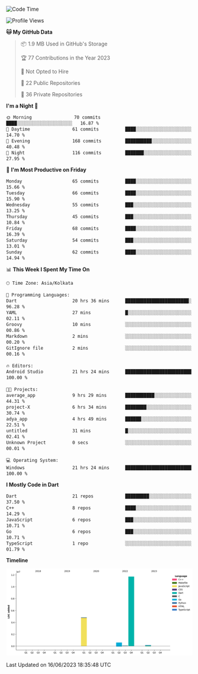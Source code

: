 <!--START_SECTION:waka-->
![Code Time](http://img.shields.io/badge/Code%20Time-772%20hrs%2042%20mins-blue)

![Profile Views](http://img.shields.io/badge/Profile%20Views-11-blue)

**🐱 My GitHub Data** 

> 📦 1.9 MB Used in GitHub's Storage 
 > 
> 🏆 77 Contributions in the Year 2023
 > 
> 🚫 Not Opted to Hire
 > 
> 📜 22 Public Repositories 
 > 
> 🔑 36 Private Repositories 
 > 
**I'm a Night 🦉** 

```text
🌞 Morning                70 commits          ████░░░░░░░░░░░░░░░░░░░░░   16.87 % 
🌆 Daytime                61 commits          ████░░░░░░░░░░░░░░░░░░░░░   14.70 % 
🌃 Evening                168 commits         ██████████░░░░░░░░░░░░░░░   40.48 % 
🌙 Night                  116 commits         ███████░░░░░░░░░░░░░░░░░░   27.95 % 
```
📅 **I'm Most Productive on Friday** 

```text
Monday                   65 commits          ████░░░░░░░░░░░░░░░░░░░░░   15.66 % 
Tuesday                  66 commits          ████░░░░░░░░░░░░░░░░░░░░░   15.90 % 
Wednesday                55 commits          ███░░░░░░░░░░░░░░░░░░░░░░   13.25 % 
Thursday                 45 commits          ███░░░░░░░░░░░░░░░░░░░░░░   10.84 % 
Friday                   68 commits          ████░░░░░░░░░░░░░░░░░░░░░   16.39 % 
Saturday                 54 commits          ███░░░░░░░░░░░░░░░░░░░░░░   13.01 % 
Sunday                   62 commits          ████░░░░░░░░░░░░░░░░░░░░░   14.94 % 
```


📊 **This Week I Spent My Time On** 

```text
🕑︎ Time Zone: Asia/Kolkata

💬 Programming Languages: 
Dart                     20 hrs 36 mins      ████████████████████████░   96.28 % 
YAML                     27 mins             █░░░░░░░░░░░░░░░░░░░░░░░░   02.11 % 
Groovy                   10 mins             ░░░░░░░░░░░░░░░░░░░░░░░░░   00.86 % 
Markdown                 2 mins              ░░░░░░░░░░░░░░░░░░░░░░░░░   00.20 % 
GitIgnore file           2 mins              ░░░░░░░░░░░░░░░░░░░░░░░░░   00.16 % 

🔥 Editors: 
Android Studio           21 hrs 24 mins      █████████████████████████   100.00 % 

🐱‍💻 Projects: 
average_app              9 hrs 29 mins       ███████████░░░░░░░░░░░░░░   44.31 % 
project-X                6 hrs 34 mins       ████████░░░░░░░░░░░░░░░░░   30.74 % 
adya_app                 4 hrs 49 mins       ██████░░░░░░░░░░░░░░░░░░░   22.51 % 
untitled                 31 mins             █░░░░░░░░░░░░░░░░░░░░░░░░   02.41 % 
Unknown Project          0 secs              ░░░░░░░░░░░░░░░░░░░░░░░░░   00.01 % 

💻 Operating System: 
Windows                  21 hrs 24 mins      █████████████████████████   100.00 % 
```

**I Mostly Code in Dart** 

```text
Dart                     21 repos            █████████░░░░░░░░░░░░░░░░   37.50 % 
C++                      8 repos             ████░░░░░░░░░░░░░░░░░░░░░   14.29 % 
JavaScript               6 repos             ███░░░░░░░░░░░░░░░░░░░░░░   10.71 % 
Go                       6 repos             ███░░░░░░░░░░░░░░░░░░░░░░   10.71 % 
TypeScript               1 repo              ░░░░░░░░░░░░░░░░░░░░░░░░░   01.79 % 
```



**Timeline**

![Lines of Code chart](https://raw.githubusercontent.com/shamith16/shamith16/main/assets/bar_graph.png)


 Last Updated on 16/06/2023 18:35:48 UTC
<!--END_SECTION:waka-->
